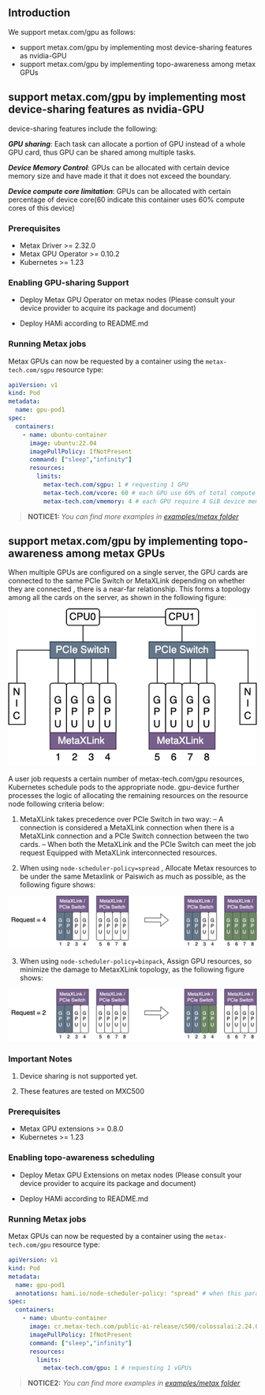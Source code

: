 ## Introduction

We support metax.com/gpu as follows:

- support metax.com/gpu by implementing most device-sharing features as nvidia-GPU
- support metax.com/gpu by implementing topo-awareness among metax GPUs

## support metax.com/gpu by implementing most device-sharing features as nvidia-GPU

device-sharing features include the following:

***GPU sharing***: Each task can allocate a portion of GPU instead of a whole GPU card, thus GPU can be shared among multiple tasks.

***Device Memory Control***: GPUs can be allocated with certain device memory size and have made it that it does not exceed the boundary.

***Device compute core limitation***: GPUs can be allocated with certain percentage of device core(60 indicate this container uses 60% compute cores of this device)

### Prerequisites

* Metax Driver >= 2.32.0
* Metax GPU Operator >= 0.10.2
* Kubernetes >= 1.23

### Enabling GPU-sharing Support

* Deploy Metax GPU Operator on metax nodes (Please consult your device provider to acquire its package and document)

* Deploy HAMi according to README.md

### Running Metax jobs

Metax GPUs can now be requested by a container
using the `metax-tech.com/sgpu`  resource type:

```yaml
apiVersion: v1
kind: Pod
metadata:
  name: gpu-pod1
spec:
  containers:
    - name: ubuntu-container
      image: ubuntu:22.04 
      imagePullPolicy: IfNotPresent
      command: ["sleep","infinity"]
      resources:
        limits:
          metax-tech.com/sgpu: 1 # requesting 1 GPU 
          metax-tech.com/vcore: 60 # each GPU use 60% of total compute cores
          metax-tech.com/vmemory: 4 # each GPU require 4 GiB device memory
```

> **NOTICE1:** *You can find more examples in [examples/metax folder](../examples/metax/sgpu)*

## support metax.com/gpu by implementing topo-awareness among metax GPUs

When multiple GPUs are configured on a single server, the GPU cards are connected to the same PCIe Switch or MetaXLink depending on whether they are connected
, there is a near-far relationship. This forms a topology among all the cards on the server, as shown in the following figure:

![img](../imgs/metax_topo.png)

A user job requests a certain number of metax-tech.com/gpu resources, Kubernetes schedule pods to the appropriate node. gpu-device further processes the logic of allocating the remaining resources on the resource node following criteria below:
1. MetaXLink takes precedence over PCIe Switch in two way:
– A connection is considered a MetaXLink connection when there is a MetaXLink connection and a PCIe Switch connection between the two cards.
– When both the MetaXLink and the PCIe Switch can meet the job request
Equipped with MetaXLink interconnected resources.

2. When using `node-scheduler-policy=spread` , Allocate Metax resources to be under the same Metaxlink or Paiswich as much as possible, as the following figure shows:

![img](../imgs/metax_spread.png)

3. When using `node-scheduler-policy=binpack`, Assign GPU resources, so minimize the damage to MetaxXLink topology, as the following figure shows:

![img](../imgs/metax_binpack.png)

### Important Notes

1. Device sharing is not supported yet.

2. These features are tested on MXC500

### Prerequisites

* Metax GPU extensions >= 0.8.0
* Kubernetes >= 1.23

### Enabling topo-awareness scheduling

* Deploy Metax GPU Extensions on metax nodes (Please consult your device provider to acquire its package and document)

* Deploy HAMi according to README.md

### Running Metax jobs

Metax GPUs can now be requested by a container
using the `metax-tech.com/gpu`  resource type:

```yaml
apiVersion: v1
kind: Pod
metadata:
  name: gpu-pod1
  annotations: hami.io/node-scheduler-policy: "spread" # when this parameter is set to spread, the scheduler will try to find the best topology for this task.
spec:
  containers:
    - name: ubuntu-container
      image: cr.metax-tech.com/public-ai-release/c500/colossalai:2.24.0.5-py38-ubuntu20.04-amd64 
      imagePullPolicy: IfNotPresent
      command: ["sleep","infinity"]
      resources:
        limits:
          metax-tech.com/gpu: 1 # requesting 1 vGPUs
```

> **NOTICE2:** *You can find more examples in [examples/metax folder](../examples/metax/gpu)*
